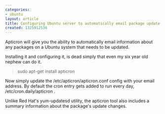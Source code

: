```yaml
---
categories:
- ubuntu
layout: article
title: Configuring Ubuntu server to automatically email package update notices
created: 1325912536
---
```

Apticron will give you the ability to automatically email  information about any packages on a Ubuntu system that needs to be updated.

Installing it and configuring it, is dead simply that even my six year old nephew can do it.
<blockquote>
sudo apt-get install apticron
</blockquote>
Now simply update the /etc/apticron/apticron.conf config with your email address. By default the cron entry gets added to run every day, /etc/cron.daily/apticron .

Unlike Red Hat's yum-updatesd utility, the apticron tool also includes a summary information about the package's update changes.
